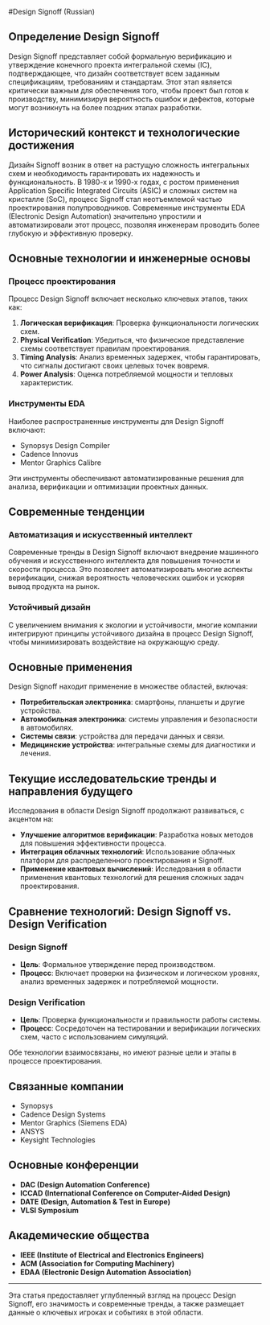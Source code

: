 #Design Signoff (Russian)

## Определение Design Signoff

Design Signoff представляет собой формальную верификацию и утверждение конечного проекта интегральной схемы (IC), подтверждающее, что дизайн соответствует всем заданным спецификациям, требованиям и стандартам. Этот этап является критически важным для обеспечения того, чтобы проект был готов к производству, минимизируя вероятность ошибок и дефектов, которые могут возникнуть на более поздних этапах разработки.

## Исторический контекст и технологические достижения

Дизайн Signoff возник в ответ на растущую сложность интегральных схем и необходимость гарантировать их надежность и функциональность. В 1980-х и 1990-х годах, с ростом применения Application Specific Integrated Circuits (ASIC) и сложных систем на кристалле (SoC), процесс Signoff стал неотъемлемой частью проектирования полупроводников. Современные инструменты EDA (Electronic Design Automation) значительно упростили и автоматизировали этот процесс, позволяя инженерам проводить более глубокую и эффективную проверку.

## Основные технологии и инженерные основы

### Процесс проектирования

Процесс Design Signoff включает несколько ключевых этапов, таких как:

1. **Логическая верификация**: Проверка функциональности логических схем.
2. **Physical Verification**: Убедиться, что физическое представление схемы соответствует правилам проектирования.
3. **Timing Analysis**: Анализ временных задержек, чтобы гарантировать, что сигналы достигают своих целевых точек вовремя.
4. **Power Analysis**: Оценка потребляемой мощности и тепловых характеристик.

### Инструменты EDA

Наиболее распространенные инструменты для Design Signoff включают:

- Synopsys Design Compiler
- Cadence Innovus
- Mentor Graphics Calibre

Эти инструменты обеспечивают автоматизированные решения для анализа, верификации и оптимизации проектных данных.

## Современные тенденции

### Автоматизация и искусственный интеллект

Современные тренды в Design Signoff включают внедрение машинного обучения и искусственного интеллекта для повышения точности и скорости процесса. Это позволяет автоматизировать многие аспекты верификации, снижая вероятность человеческих ошибок и ускоряя вывод продукта на рынок.

### Устойчивый дизайн

С увеличением внимания к экологии и устойчивости, многие компании интегрируют принципы устойчивого дизайна в процесс Design Signoff, чтобы минимизировать воздействие на окружающую среду.

## Основные применения

Design Signoff находит применение в множестве областей, включая:

- **Потребительская электроника**: смартфоны, планшеты и другие устройства.
- **Автомобильная электроника**: системы управления и безопасности в автомобилях.
- **Системы связи**: устройства для передачи данных и связи.
- **Медицинские устройства**: интегральные схемы для диагностики и лечения.

## Текущие исследовательские тренды и направления будущего

Исследования в области Design Signoff продолжают развиваться, с акцентом на:

- **Улучшение алгоритмов верификации**: Разработка новых методов для повышения эффективности процесса.
- **Интеграция облачных технологий**: Использование облачных платформ для распределенного проектирования и Signoff.
- **Применение квантовых вычислений**: Исследования в области применения квантовых технологий для решения сложных задач проектирования.

## Сравнение технологий: Design Signoff vs. Design Verification

### Design Signoff

- **Цель**: Формальное утверждение перед производством.
- **Процесс**: Включает проверки на физическом и логическом уровнях, анализ временных задержек и потребляемой мощности.

### Design Verification

- **Цель**: Проверка функциональности и правильности работы системы.
- **Процесс**: Сосредоточен на тестировании и верификации логических схем, часто с использованием симуляций.

Обе технологии взаимосвязаны, но имеют разные цели и этапы в процессе проектирования.

## Связанные компании

- Synopsys
- Cadence Design Systems
- Mentor Graphics (Siemens EDA)
- ANSYS
- Keysight Technologies

## Основные конференции

- **DAC (Design Automation Conference)**
- **ICCAD (International Conference on Computer-Aided Design)**
- **DATE (Design, Automation & Test in Europe)**
- **VLSI Symposium**

## Академические общества

- **IEEE (Institute of Electrical and Electronics Engineers)**
- **ACM (Association for Computing Machinery)**
- **EDAA (Electronic Design Automation Association)**

---

Эта статья предоставляет углубленный взгляд на процесс Design Signoff, его значимость и современные тренды, а также размещает данные о ключевых игроках и событиях в этой области.